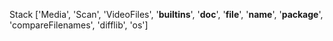 

Stack ['Media', 'Scan', 'VideoFiles', '__builtins__', '__doc__', '__file__', '__name__', '__package__', 'compareFilenames', 'difflib', 'os']
